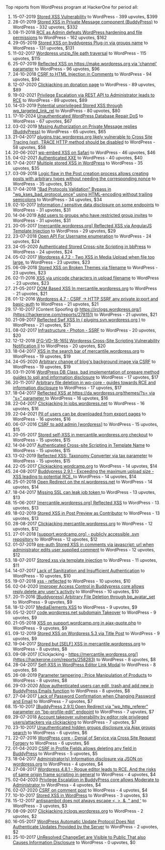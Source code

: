Top reports from WordPress program at HackerOne for period all:

1. 15-07-2019 [Stored XSS Vulnerability](https://hackerone.com/reports/643908) to WordPress - 399 upvotes, $399
2. 28-01-2019 [Stored XSS in Private Message component (BuddyPress)](https://hackerone.com/reports/487081) to WordPress - 332 upvotes, $332
3. 08-11-2018 [RCE as Admin defeats WordPress hardening and file permissions](https://hackerone.com/reports/436928) to WordPress - 162 upvotes, $162
4. 29-05-2019 [Stored XSS on byddypress Plug-in via groups name](https://hackerone.com/reports/592316) to WordPress - 131 upvotes, $131
5. 11-02-2017 [Wordpress unzip_file path traversal](https://hackerone.com/reports/205481) to WordPress - 115 upvotes, $115
6. 25-07-2019 [Reflected XSS on https://make.wordpress.org via 'channel' parameter](https://hackerone.com/reports/659419) to WordPress - 96 upvotes, $96
7. 24-10-2018 [CSRF to HTML Injection in Comments](https://hackerone.com/reports/428019) to WordPress - 94 upvotes, $94
8. 12-07-2020 [Clickjacking on donation page](https://hackerone.com/reports/921709) to WordPress - 89 upvotes, $89
9. 19-02-2021 [Privilege Escalation via REST API to Administrator leads to RCE](https://hackerone.com/reports/1107282) to WordPress - 89 upvotes, $89
10. 14-03-2019 [Potential unprivileged Stored XSS through wp_targeted_link_rel](https://hackerone.com/reports/509930) to WordPress - 80 upvotes, $80
11. 17-10-2024 [Unauthenticated WordPress Database Repair DoS](https://hackerone.com/reports/2786591) to WordPress - 67 upvotes, $67
12. 03-02-2019 [Mssing Authorization on Private Message replies (BuddyPress)](https://hackerone.com/reports/490782) to WordPress - 65 upvotes, $65
13. 21-04-2017 [plugins.trac.wordpress.org likely vulnerable to Cross Site Tracing (xst), TRACE HTTP method should be disabled](https://hackerone.com/reports/222692) to WordPress - 58 upvotes, $58
14. 20-06-2021 [wp-embed XSS on Safari](https://hackerone.com/reports/1238528) to WordPress - 46 upvotes, $46
15. 04-02-2021 [Authenticated XXE](https://hackerone.com/reports/1095645) to WordPress - 40 upvotes, $40
16. 17-04-2017 [Multiple stored XSS in WordPress](https://hackerone.com/reports/221507) to WordPress - 35 upvotes, $35
17. 03-09-2018 [Logic flaw in the Post creation process allows creating posts with arbitrary types without needing the corresponding nonce](https://hackerone.com/reports/404323) to WordPress - 35 upvotes, $35
18. 17-04-2018 ["Bad Protocols Validation" Bypass in "wp_kses_bad_protocol_once" using HTML-encoding without trailing semicolons](https://hackerone.com/reports/339483) to WordPress - 34 upvotes, $34
19. 02-10-2017 [Information / sensitive data disclosure on some endpoints](https://hackerone.com/reports/273726) to WordPress - 31 upvotes, $31
20. 14-04-2019 [Add users to groups who have restricted group invites](https://hackerone.com/reports/538008) to WordPress - 31 upvotes, $31
21. 20-05-2017 [[mercantile.wordpress.org] Reflected XSS via AngularJS Template Injection](https://hackerone.com/reports/230234) to WordPress - 29 upvotes, $29
22. 23-07-2018 [Open API For Username enumeration](https://hackerone.com/reports/385322) to WordPress - 24 upvotes, $24
23. 24-05-2020 [Authenticated Stored Cross-site Scripting in bbPress](https://hackerone.com/reports/881918) to WordPress - 24 upvotes, $24
24. 05-02-2017 [Wordpress 4.7.2 - Two XSS in Media Upload when file too large.](https://hackerone.com/reports/203515) to WordPress - 23 upvotes, $23
25. 06-09-2018 [Stored XSS on Broken Themes via filename](https://hackerone.com/reports/406289) to WordPress - 23 upvotes, $23
26. 02-11-2016 [XSS via unicode characters in upload filename](https://hackerone.com/reports/179695) to WordPress - 23 upvotes, $23
27. 21-05-2017 [DOM Based XSS In mercantile.wordpress.org](https://hackerone.com/reports/230435) to WordPress - 21 upvotes, $21
28. 01-12-2016 [Wordpress 4.7 - CSRF -\> HTTP SSRF any private ip:port and basic-auth](https://hackerone.com/reports/187520) to WordPress - 21 upvotes, $21
29. 17-10-2017 [Content Spoofing @ https://irclogs.wordpress.org/](https://hackerone.com/reports/278151) to WordPress - 21 upvotes, $21
30. 21-09-2017 [Reflected Swf XSS In ( plugins.svn.wordpress.org )](https://hackerone.com/reports/270060) to WordPress - 21 upvotes, $21
31. 08-02-2017 [Infrastructure - Photon - SSRF](https://hackerone.com/reports/204513) to WordPress - 20 upvotes, $20
32. 12-12-2018 [[FG-VD-18-165] Wordpress Cross-Site Scripting Vulnerability Notification II](https://hackerone.com/reports/460911) to WordPress - 20 upvotes, $20
33. 18-04-2017 [XSS in the search bar of mercantile.wordpress.org](https://hackerone.com/reports/221893) to WordPress - 19 upvotes, $19
34. 24-05-2020 [Arbitrary change of blog's background image via CSRF](https://hackerone.com/reports/881855) to WordPress - 19 upvotes, $19
35. 03-11-2016 [WordPress DB Class, bad implementation of prepare method guides to sqli and information disclosure](https://hackerone.com/reports/179920) to WordPress - 17 upvotes, $17
36. 20-11-2017 [Arbitrary file deletion in wp-core - guides towards RCE and information disclosure](https://hackerone.com/reports/291878) to WordPress - 17 upvotes, $17
37. 18-04-2017 [Reflected XSS at https://da.wordpress.org/themes/?s= via "s=" parameter ](https://hackerone.com/reports/222040) to WordPress - 16 upvotes, $16
38. 22-04-2017 [Clickjacking In jobs.wordpress.net](https://hackerone.com/reports/223024) to WordPress - 16 upvotes, $16
39. 22-04-2021 [PII of users can be downloaded from export pages](https://hackerone.com/reports/1172852) to WordPress - 16 upvotes, $16
40. 06-07-2016 [CSRF to add admin [wordpress]](https://hackerone.com/reports/149589) to WordPress - 15 upvotes, $15
41. 20-05-2017 [Stored self-XSS in mercantile.wordpress.org checkout](https://hackerone.com/reports/230232) to WordPress - 15 upvotes, $15
42. 14-04-2017 [Authenticated Cross-site Scripting in Template Name](https://hackerone.com/reports/220903) to WordPress - 15 upvotes, $15
43. 13-02-2019 [Reflected XSS: Taxonomy Converter via tax parameter](https://hackerone.com/reports/495515) to WordPress - 15 upvotes, $15
44. 22-05-2017 [Clickjacking wordcamp.org](https://hackerone.com/reports/230581) to WordPress - 14 upvotes, $14
45. 24-08-2017 [Buddypress 2.9.1 - Exceeding the maximum upload size  - XSS leading to potential RCE. ](https://hackerone.com/reports/263109) to WordPress - 14 upvotes, $14
46. 25-01-2018 [Open Redirect on the nl.wordpress.net](https://hackerone.com/reports/309058) to WordPress - 14 upvotes, $14
47. 18-04-2017 [Missing SSL can leak job token ](https://hackerone.com/reports/222036) to WordPress - 13 upvotes, $13
48. 15-06-2017 [[mercantile.wordpress.org] Reflected XSS](https://hackerone.com/reports/240256) to WordPress - 13 upvotes, $13
49. 18-02-2019 [Stored XSS in Post Preview as Contributor](https://hackerone.com/reports/497724) to WordPress - 13 upvotes, $13
50. 28-08-2017 [Clickjacking mercantile.wordpress.org](https://hackerone.com/reports/264125) to WordPress - 12 upvotes, $12
51. 27-01-2018 [[support.wordcamp.org] - publicly accessible .svn repository](https://hackerone.com/reports/309714) to WordPress - 12 upvotes, $12
52. 01-07-2019 [pre-auth Stored XSS in comments via javascript: url when administrator edits user supplied comment](https://hackerone.com/reports/633231) to WordPress - 12 upvotes, $12
53. 18-07-2017 [Stored xss via template injection](https://hackerone.com/reports/250837) to WordPress - 11 upvotes, $11
54. 14-07-2017 [Lack of Sanitization and Insufficient Authentication](https://hackerone.com/reports/249759) to WordPress - 10 upvotes, $10
55. 19-07-2018 [xss - reflected](https://hackerone.com/reports/384112) to WordPress - 10 upvotes, $10
56. 02-04-2020 [Improper Access Control in Buddypress core allows reply,delete any user's activity](https://hackerone.com/reports/837256) to WordPress - 10 upvotes, $10
57. 20-11-2016 [[Buddypress] Arbitrary File Deletion through bp_avatar_set](https://hackerone.com/reports/183568) to WordPress - 9 upvotes, $9
58. 18-12-2017 [MediaElements XSS](https://hackerone.com/reports/299112) to WordPress - 9 upvotes, $9
59. 05-12-2017 [code.wordpress.net subdomain Takeover](https://hackerone.com/reports/295330) to WordPress - 9 upvotes, $9
60. 21-05-2018 [XSS on support.wordcamp.org in ajax-quote.php](https://hackerone.com/reports/355773) to WordPress - 9 upvotes, $9
61. 09-12-2019 [Stored XSS on Wordpress 5.3 via Title Post](https://hackerone.com/reports/754352) to WordPress - 9 upvotes, $9
62. 19-04-2017 [Stored but [SELF] XSS in mercantile.wordpress.org](https://hackerone.com/reports/222224) to WordPress - 8 upvotes, $8
63. 09-08-2017 [Clickjacking - https://mercantile.wordpress.org/](https://hackerone.com/reports/258283) to WordPress - 8 upvotes, $8
64. 28-04-2017 [Self-XSS in WordPress Editor Link Modal](https://hackerone.com/reports/224556) to WordPress - 8 upvotes, $8
65. 26-08-2019 [Parameter tampering : Price Manipulation of Products](https://hackerone.com/reports/682344) to WordPress - 8 upvotes, $8
66. 29-03-2020 [Allow authenticated users can edit, trash,and add new in BuddyPress Emails function](https://hackerone.com/reports/833782) to WordPress - 8 upvotes, $8
67. 27-04-2017 [Lack of Password Confirmation when Changing Password and Email](https://hackerone.com/reports/224214) to WordPress - 7 upvotes, $7
68. 15-10-2017 [[BuddyPress 2.9.1] Open Redirect via "wp_http_referer" parameter on "bp-profile-edit" endpoint](https://hackerone.com/reports/277502) to WordPress - 7 upvotes, $7
69. 29-07-2018 [Account takeover vulnerability by editor role privileged users/attackers via clickjacking](https://hackerone.com/reports/388254) to WordPress - 7 upvotes, $7
70. 23-10-2017 [Unauthenticated hidden groups disclosure via Ajax groups search](https://hackerone.com/reports/282176) to WordPress - 6 upvotes, $6
71. 22-07-2016 [WordPress core  - Denial of Service via Cross Site Request Forgery](https://hackerone.com/reports/153093) to WordPress - 6 upvotes, $6
72. 01-04-2020 [CSRF in Profile Fields allows deleting any field in BuddyPress](https://hackerone.com/reports/836187) to WordPress - 5 upvotes, $5
73. 18-04-2017 [Administrator(s) Information disclosure via JSON on wordpress.org](https://hackerone.com/reports/221734) to WordPress - 4 upvotes, $4
74. 27-08-2017 [Wordpress 4.8.1 - Rogue editor leads to RCE. And the risks of same origin frame scripting in general](https://hackerone.com/reports/263718) to WordPress - 4 upvotes, $4
75. 02-04-2020 [Privilege Escalation in BuddyPress core allows Moderate to Administrator ](https://hackerone.com/reports/837018) to WordPress - 4 upvotes, $4
76. 02-07-2020 [CSRF on comment post](https://hackerone.com/reports/914232) to WordPress - 4 upvotes, $4
77. 10-10-2017 [Stored XSS in WordPress](https://hackerone.com/reports/276105) to WordPress - 3 upvotes, $3
78. 15-12-2017 [antispambot does not always escape \<, \>, &, " and '](https://hackerone.com/reports/298218) to WordPress - 3 upvotes, $3
79. 08-09-2017 [Clickjacking irclogs.wordpress.org](https://hackerone.com/reports/267075) to WordPress - 2 upvotes, $2
80. 16-05-2017 [WordPress Automatic Update Protocol Does Not Authenticate Updates Provided by the Server](https://hackerone.com/reports/228854) to WordPress - 2 upvotes, $2
81. 25-10-2017 [UnResolved ChangeSet are Visible to Public That also Causes Information Disclosure](https://hackerone.com/reports/282843) to WordPress - 0 upvotes, $0
